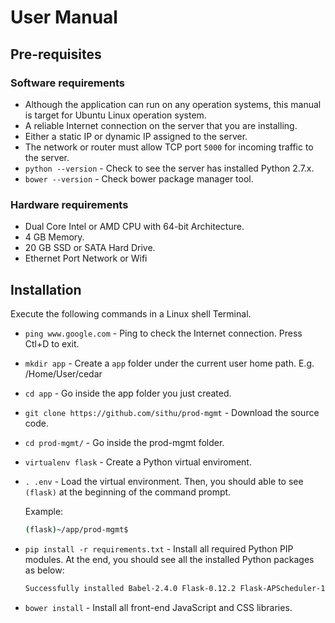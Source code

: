 # User Manual

## Pre-requisites 

### Software requirements

* Although the application can run on any operation systems, this manual is target for Ubuntu Linux operation system.
* A reliable Internet connection on the server that you are installing.
* Either a static IP or dynamic IP assigned to the server.
* The network or router must allow TCP port `5000` for incoming traffic to the server.
* `python --version` - Check to see the server has installed Python 2.7.x.
* `bower --version` - Check bower package manager tool. 

### Hardware requirements

* Dual Core Intel or AMD CPU with 64-bit Architecture.
* 4 GB Memory.
* 20 GB SSD or SATA Hard Drive.
* Ethernet Port Network or Wifi

## Installation

Execute the following commands in a Linux shell Terminal.

* `ping www.google.com` - Ping to check the Internet connection. Press Ctl+D to exit.
* `mkdir app` - Create a `app` folder under the current user home path. E.g. /Home/User/cedar
* `cd app` - Go inside the app folder you just created.
* `git clone https://github.com/sithu/prod-mgmt` - Download the source code.
* `cd prod-mgmt/` - Go inside the prod-mgmt folder.
* `virtualenv flask` - Create a Python virtual enviroment.
* `. .env` - Load the virtual environment. Then, you should able to see `(flask)` at the beginning of the command prompt.

    Example: 

    ```sh
    (flask)~/app/prod-mgmt$
    ```

* `pip install -r requirements.txt` - Install all required Python PIP modules. At the end, you should see all the installed Python packages as below:

    ```sh
    Successfully installed Babel-2.4.0 Flask-0.12.2 Flask-APScheduler-1.4.0 Flask-Admin-1.5.0 Flask-BabelEx-0.9.3 Flask-Login-0.4.0 Flask-Mail-0.9.1 Flask-Principal-0.4.0 Flask-SQLAlchemy-2.2 Flask-Security-3.0.0 Flask-WTF-0.14.2 Jinja2-2.9.6 MarkupSafe-1.0 Pillow-2.5.1 SQLAlchemy-1.1.11 WTForms-Components-0.10.3 Werkzeug-0.12.2 apscheduler-3.2.0 blinker-1.4 click-6.7 colour-0.1.4 decorator-4.1.1 enum-0.4.6 funcsigs-1.0.2 futures-3.1.1 gunicorn-19.7.1 infinity-1.4 intervals-0.8.0 itsdangerous-0.24 passlib-1.7.1 python-dateutil-2.4.2 pytz-2017.2 six-1.10.0 speaklater-1.3 sqlalchemy-utils-0.32.14 tzlocal-1.4 validators-0.12.0 wtforms-2.1
    ````

* `bower install` - Install all front-end JavaScript and CSS libraries.








